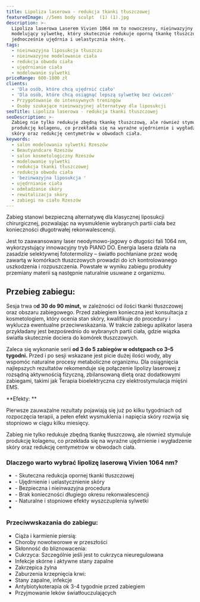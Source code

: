 ```yaml
---
title: Lipoliza laserowa - redukcja tkanki tłuszczowej
featuredImage: //5ems body sculpt  (1) (1).jpg
description: >-
  Lipoliza laserowa Laserem Vivien 1064 nm to nowoczesny, nieinwazyjny zabieg
  modelujący sylwetkę, który skutecznie redukuje oporną tkankę tłuszczową, a
  jednocześnie ujędrnia i uelastycznia skórę. 
tags:
  - nieinwazyjna liposukcja tłuszczu
  - nieinwazyjne modelowanie ciała
  - redukcja obwodu ciała
  - ujędrnianie ciała
  - modelowanie sylwetki
priceRange: 600-1800 zł
clients:
  - 'Dla osób, które chcą ujędrnić ciało'
  - 'Dla osób, które chcą osiągnąć lepszą sylwetkę bez ćwiczeń'
  - Przygotowanie do intensywnych treningów
  - Osoby szukające nieinwazyjnej alternatywy dla liposukcji
seoTitle: Lipoliza laserowa - redukcja tkanki tłuszczowej
seoDescription: >-
  Zabieg nie tylko redukuje zbędną tkankę tłuszczową, ale również stymuluje
  produkcję kolagenu, co przekłada się na wyraźne ujędrnienie i wygładzenie
  skóry oraz redukcję centymetrów w obwodach ciała.
keywords:
  - salon modelowania sylwetki Rzeszów
  - Beautyandcare Rzeszów
  - salon kosmetologiczny Rzeszów
  - modelowanie sylwetki
  - redukcja tkanki tłuszczowej
  - redukcja obwodu ciała
  - 'bezinwazyjna liposukcja '
  - ujędrnianie ciała
  - odmładzanie skóry
  - rewitalizacja skóry
  - zabiegi na ciało Rzeszów
---
```


Zabieg stanowi bezpieczną alternatywę dla klasycznej liposukcji chirurgicznej, pozwalając na wysmuklenie wybranych partii ciała bez konieczności długotrwałej rekonwalescencji.

Jest to zaawansowany laser neodymowo-jagowy o długości fali 1064 nm, wykorzystujący innowacyjny tryb PIANO DO. Energia lasera działa na zasadzie selektywnej fototermolizy – światło pochłaniane przez wodę zawartą w komórkach tłuszczowych prowadzi do ich kontrolowanego uszkodzenia i rozpuszczenia. Powstałe w wyniku zabiegu produkty przemiany materii są następnie naturalnie usuwane z organizmu.

## Przebieg zabiegu:

Sesja trwa o**d 30 do 90 minut,** w zależności od ilości tkanki tłuszczowej oraz obszaru zabiegowego. Przed zabiegiem konieczna jest konsultacja z kosmetologiem, który ocenia stan skóry, kwalifikuje do procedury i wyklucza ewentualne przeciwwskazania. W trakcie zabiegu aplikator lasera przykładany jest bezpośrednio do wybranych partii ciała, gdzie wiązka światła skutecznie dociera do komórek tłuszczowych.

Zaleca się wykonanie serii **od 3 do 5 zabiegów w odstępach co 3–5 tygodni.** Przed i po sesji wskazane jest picie dużej ilości wody, aby wspomóc naturalne procesy metaboliczne organizmu. Dla osiągnięcia najlepszych rezultatów rekomenduje się połączenie lipolizy laserowej z rozsądną aktywnością fizyczną, zbilansowaną dietą oraz dodatkowymi zabiegami, takimi jak Terapia bioelektryczna czy elektrostymulacja mięśni EMS.

\*\*Efekty:  \*\*

Pierwsze zauważalne rezultaty pojawiają się już po kilku tygodniach od rozpoczęcia terapii, a pełen efekt wysmuklenia i napięcia skóry rozwija się stopniowo w ciągu kilku miesięcy.

Zabieg nie tylko redukuje zbędną tkankę tłuszczową, ale również stymuluje produkcję kolagenu, co przekłada się na wyraźne ujędrnienie i wygładzenie skóry oraz redukcję centymetrów w obwodach ciała.

### Dlaczego warto wybrać lipolizę laserową Vivien 1064 nm?

* \- Skuteczna redukcja opornej tkanki tłuszczowej
* \- Ujędrnienie i uelastycznienie skóry
* \- Bezpieczna i nieinwazyjna procedura
* \- Brak konieczności długiego okresu rekonwalescencji
* \- Naturalne i stopniowe efekty wyszczuplenia sylwetki
*

### **Przeciwwskazania do zabiegu:**

* Ciąża i karmienie piersią:
* Choroby nowotworowe w przeszłości
* Skłonność do bliznowacenia:
* Cukrzyca: Szczególnie jeśli jest to cukrzyca nieuregulowana
* Infekcje skórne i aktywne stany zapalne
* Zakrzepica żylna
* Zaburzenia krzepnięcia krwi:
* Stany zapalne, infekcje
* Antybiotykoterapia ok 3-4 tygodnie przed zabiegiem
* Przyjmowanie leków światłouczulających
